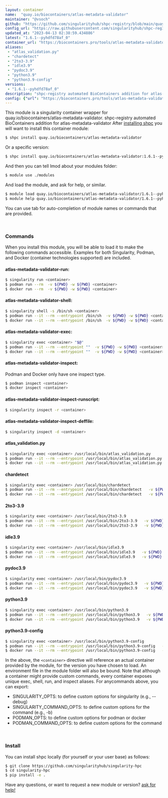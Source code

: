 ```yaml
---
layout: container
name:  "quay.io/biocontainers/atlas-metadata-validator"
maintainer: "@vsoch"
github: "https://github.com/singularityhub/shpc-registry/blob/main/quay.io/biocontainers/atlas-metadata-validator/container.yaml"
config_url: "https://raw.githubusercontent.com/singularityhub/shpc-registry/main/quay.io/biocontainers/atlas-metadata-validator/container.yaml"
updated_at: "2023-04-13 02:38:59.434886"
latest: "1.6.1--pyhdfd78af_0"
container_url: "https://biocontainers.pro/tools/atlas-metadata-validator"
aliases:
 - "atlas_validation.py"
 - "chardetect"
 - "2to3-3.9"
 - "idle3.9"
 - "pydoc3.9"
 - "python3.9"
 - "python3.9-config"
versions:
 - "1.6.1--pyhdfd78af_0"
description: "shpc-registry automated BioContainers addition for atlas-metadata-validator"
config: {"url": "https://biocontainers.pro/tools/atlas-metadata-validator", "maintainer": "@vsoch", "description": "shpc-registry automated BioContainers addition for atlas-metadata-validator", "latest": {"1.6.1--pyhdfd78af_0": "sha256:be1a06266ce8ae61988c4c338cca65d02a099af9f5e3a1d4eedc24ec452ef9a6"}, "tags": {"1.6.1--pyhdfd78af_0": "sha256:be1a06266ce8ae61988c4c338cca65d02a099af9f5e3a1d4eedc24ec452ef9a6"}, "docker": "quay.io/biocontainers/atlas-metadata-validator", "aliases": {"atlas_validation.py": "/usr/local/bin/atlas_validation.py", "chardetect": "/usr/local/bin/chardetect", "2to3-3.9": "/usr/local/bin/2to3-3.9", "idle3.9": "/usr/local/bin/idle3.9", "pydoc3.9": "/usr/local/bin/pydoc3.9", "python3.9": "/usr/local/bin/python3.9", "python3.9-config": "/usr/local/bin/python3.9-config"}}
---
```


This module is a singularity container wrapper for quay.io/biocontainers/atlas-metadata-validator.
shpc-registry automated BioContainers addition for atlas-metadata-validator
After [installing shpc](#install) you will want to install this container module:


```bash
$ shpc install quay.io/biocontainers/atlas-metadata-validator
```

Or a specific version:

```bash
$ shpc install quay.io/biocontainers/atlas-metadata-validator:1.6.1--pyhdfd78af_0
```

And then you can tell lmod about your modules folder:

```bash
$ module use ./modules
```

And load the module, and ask for help, or similar.

```bash
$ module load quay.io/biocontainers/atlas-metadata-validator/1.6.1--pyhdfd78af_0
$ module help quay.io/biocontainers/atlas-metadata-validator/1.6.1--pyhdfd78af_0
```

You can use tab for auto-completion of module names or commands that are provided.

<br>

### Commands

When you install this module, you will be able to load it to make the following commands accessible.
Examples for both Singularity, Podman, and Docker (container technologies supported) are included.

#### atlas-metadata-validator-run:

```bash
$ singularity run <container>
$ podman run --rm  -v ${PWD} -w ${PWD} <container>
$ docker run --rm  -v ${PWD} -w ${PWD} <container>
```

#### atlas-metadata-validator-shell:

```bash
$ singularity shell -s /bin/sh <container>
$ podman run --it --rm --entrypoint /bin/sh  -v ${PWD} -w ${PWD} <container>
$ docker run --it --rm --entrypoint /bin/sh  -v ${PWD} -w ${PWD} <container>
```

#### atlas-metadata-validator-exec:

```bash
$ singularity exec <container> "$@"
$ podman run --it --rm --entrypoint ""  -v ${PWD} -w ${PWD} <container> "$@"
$ docker run --it --rm --entrypoint ""  -v ${PWD} -w ${PWD} <container> "$@"
```

#### atlas-metadata-validator-inspect:

Podman and Docker only have one inspect type.

```bash
$ podman inspect <container>
$ docker inspect <container>
```

#### atlas-metadata-validator-inspect-runscript:

```bash
$ singularity inspect -r <container>
```

#### atlas-metadata-validator-inspect-deffile:

```bash
$ singularity inspect -d <container>
```


#### atlas_validation.py

```bash
$ singularity exec <container> /usr/local/bin/atlas_validation.py
$ podman run --it --rm --entrypoint /usr/local/bin/atlas_validation.py   -v ${PWD} -w ${PWD} <container> -c " $@"
$ docker run --it --rm --entrypoint /usr/local/bin/atlas_validation.py   -v ${PWD} -w ${PWD} <container> -c " $@"
```


#### chardetect

```bash
$ singularity exec <container> /usr/local/bin/chardetect
$ podman run --it --rm --entrypoint /usr/local/bin/chardetect   -v ${PWD} -w ${PWD} <container> -c " $@"
$ docker run --it --rm --entrypoint /usr/local/bin/chardetect   -v ${PWD} -w ${PWD} <container> -c " $@"
```


#### 2to3-3.9

```bash
$ singularity exec <container> /usr/local/bin/2to3-3.9
$ podman run --it --rm --entrypoint /usr/local/bin/2to3-3.9   -v ${PWD} -w ${PWD} <container> -c " $@"
$ docker run --it --rm --entrypoint /usr/local/bin/2to3-3.9   -v ${PWD} -w ${PWD} <container> -c " $@"
```


#### idle3.9

```bash
$ singularity exec <container> /usr/local/bin/idle3.9
$ podman run --it --rm --entrypoint /usr/local/bin/idle3.9   -v ${PWD} -w ${PWD} <container> -c " $@"
$ docker run --it --rm --entrypoint /usr/local/bin/idle3.9   -v ${PWD} -w ${PWD} <container> -c " $@"
```


#### pydoc3.9

```bash
$ singularity exec <container> /usr/local/bin/pydoc3.9
$ podman run --it --rm --entrypoint /usr/local/bin/pydoc3.9   -v ${PWD} -w ${PWD} <container> -c " $@"
$ docker run --it --rm --entrypoint /usr/local/bin/pydoc3.9   -v ${PWD} -w ${PWD} <container> -c " $@"
```


#### python3.9

```bash
$ singularity exec <container> /usr/local/bin/python3.9
$ podman run --it --rm --entrypoint /usr/local/bin/python3.9   -v ${PWD} -w ${PWD} <container> -c " $@"
$ docker run --it --rm --entrypoint /usr/local/bin/python3.9   -v ${PWD} -w ${PWD} <container> -c " $@"
```


#### python3.9-config

```bash
$ singularity exec <container> /usr/local/bin/python3.9-config
$ podman run --it --rm --entrypoint /usr/local/bin/python3.9-config   -v ${PWD} -w ${PWD} <container> -c " $@"
$ docker run --it --rm --entrypoint /usr/local/bin/python3.9-config   -v ${PWD} -w ${PWD} <container> -c " $@"
```



In the above, the `<container>` directive will reference an actual container provided
by the module, for the version you have chosen to load. An environment file in the
module folder will also be bound. Note that although a container
might provide custom commands, every container exposes unique exec, shell, run, and
inspect aliases. For anycommands above, you can export:

 - SINGULARITY_OPTS: to define custom options for singularity (e.g., --debug)
 - SINGULARITY_COMMAND_OPTS: to define custom options for the command (e.g., -b)
 - PODMAN_OPTS: to define custom options for podman or docker
 - PODMAN_COMMAND_OPTS: to define custom options for the command

<br>

### Install

You can install shpc locally (for yourself or your user base) as follows:

```bash
$ git clone https://github.com/singularityhub/singularity-hpc
$ cd singularity-hpc
$ pip install -e .
```

Have any questions, or want to request a new module or version? [ask for help!](https://github.com/singularityhub/singularity-hpc/issues)